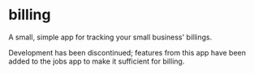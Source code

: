 # billing
A small, simple app for tracking your small business' billings.

Development has been discontinued; features from this app have been added to the jobs app to make it sufficient for billing.
